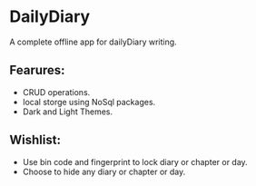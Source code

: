 # DailyDiary
 A complete offline app for dailyDiary writing.
## Fearures:
- CRUD operations.
- local storge using NoSql packages.
- Dark and Light Themes.

## Wishlist:
- Use bin code and fingerprint to lock diary or chapter or day.
- Choose to hide any diary or chapter or day. 
